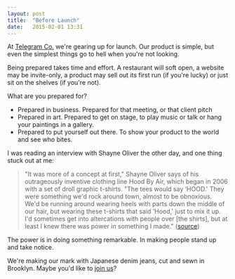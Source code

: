 ```yaml
---
layout: post
title:  "Before Launch"
date:   2015-02-01 13:31
---
```



At [Telegram Co.](http://telegram-co.com/) we're gearing up for launch. Our product is simple, but even the simplest things go to hell when you're not looking.

Being prepared takes time and effort. A restaurant will soft open, a website may be invite-only, a product may sell out its first run (if you're lucky) or just sit on the shelves (if you're not).

What are you prepared for?

 * Prepared in business. Prepared for that meeting, or that client pitch
 * Prepared in art. Prepared to get on stage, to play music or talk or hang your paintings in a gallery.
 * Prepared to put yourself out there. To show your product to the world and see who bites.
 
 I was reading an interview with Shayne Oliver the other day, and one thing stuck out at me:
 
 > "It was more of a concept at first," Shayne Oliver says of his outrageously inventive clothing line Hood By Air, which began in 2006 with a set of droll graphic t-shirts. "The tees would say ‘HOOD.' They were something we'd rock around town, almost to be obnoxious. We'd be running around wearing heels with parts down the middle of our hair, but wearing these t-shirts that said ‘Hood,' just to mix it up. I'd sometimes get into altercations with people over [the shirts], but at least I knew there was power in something I made." ([source](http://www.interviewmagazine.com/fashion/hood-by-air-shayne-oliver/))
 
The power is in doing something remarkable. In making people stand up and take notice. 

We're making our mark with Japanese denim jeans, cut and sewn in Brooklyn. Maybe you'd like to [join us](http://telegram-co.com/pages/newsletter)?



 
